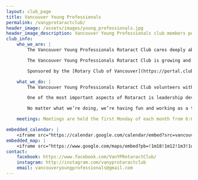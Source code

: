 ```yaml
---
layout: club_page
title: Vancouver Young Professionals
permalink: /vanyprotaractclub/
header_image: /assets/images/young_professionals.jpg
header_image_description: Vancouver Young Professionals club members posing for a photo in a park
club_info:
    who_we_are: |
        The Vancouver Young Professionals Rotaract Club cares deeply about three things: 1) giving back to our communities, 2) developing leadership, and 3) strengthening our friendships. As part of Rotary International, we leverage the Rotary network to support our three goals. We meet regularly to socialize, learn, network and organize volunteer/philanthropic projects.

        The Vancouver Young Professionals Rotaract Club is growing and we are seeking new members. We are an active, open and welcoming group of people who would love to see you at our next social event, meeting or fundraiser. Come along, meet our team and learn what Rotaract is all about. There is absolutely no obligation to join.

        Sponsored by the [Rotary Club of Vancouver](https://portal.clubrunner.ca/777).

    what_we_do: |
        The Vancouver Young Professionals Rotaract Club volunteers within the community for local organizations such as the [Salvation Army](http://www.harbourlightbc.com/). We also work hard to fundraise for international organizations such as [ShelterBox](https://www.shelterboxcanada.org/).

        One of the most important aspects of Rotaract is leadership development. Our club’s executive team, which is elected on an annual basis, consists of nine members who are able to develop their leadership skills in a variety of ways through their role on the team.

        No matter what we’re doing, we’re having fun and working as a team. That has led to strong friendships within our club. If you want to join the Rotaract family, we would be happy to have you on our team!

    meetings: Meetings are held the first Monday of each month from 6:00pm to 8:00pm online via ZOOM until further notice. For a link to the meeting, please email us or message us on social media.

embedded_calendar: |
    <iframe src="https://calendar.google.com/calendar/embed?src=vancouveryoungprofessionals%40gmail.com&amp;ctz=America/Vancouver" style="border: 0" scrolling="no" width="800" height="600" frameborder="0"></iframe>
embedded_map: |
    <iframe src="https://www.google.com/maps/embed?pb=!1m18!1m12!1m3!1d2602.7134046845663!2d-123.12768678428215!3d49.28182757933126!2m3!1f0!2f0!3f0!3m2!1i1024!2i768!4f13.1!3m3!1m2!1s0x5486722ab29e7ddb%3A0x446c8505730b3a11!2s955+Burrard+St%2C+Vancouver%2C+BC+V6Z+1Y2!5e0!3m2!1sen!2sca!4v1512920385537" style="border: 0px none; pointer-events: none;" allowfullscreen="" width="600" height="600" frameborder="0"></iframe>
contact:
    facebook: https://www.facebook.com/VanYPRotaractClub/
    instagram: http://instagram.com/vanyprotaractclub
    email: vancouveryoungprofessionals@gmail.com 
---
```

